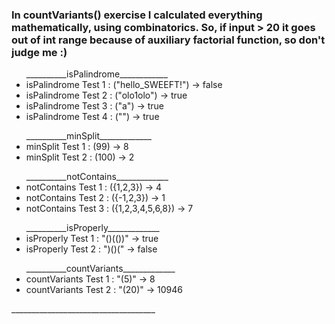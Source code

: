<h3>In countVariants() exercise I calculated everything mathematically, using combinatorics. So, if input > 20 it goes out of int range because of auxiliary factorial function, so don't judge me :)</h3>
<ul>__________isPalindrome____________
  <li>isPalindrome Test 1 : ("hello_SWEEFT!") -> false</li>
<li>isPalindrome Test 2 : ("olo1olo") -> true</li>
<li>isPalindrome Test 3 : ("a") -> true</li>
<li>isPalindrome Test 4 : ("") -> true</li>
</ul>
<ul>__________minSplit_____________
<li>minSplit Test 1 : (99) -> 8</li>
<li>minSplit Test 2 : (100) -> 2</li>
  </ul>
<ul>__________notContains_____________
<li>notContains Test 1 : ({1,2,3}) -> 4</li>
<li>notContains Test 2 : ({-1,2,3}) -> 1</li>
<li>notContains Test 3 : ({1,2,3,4,5,6,8}) -> 7</li></ul>
<ul>__________isProperly_____________
<li>isProperly Test 1 : "()(())" -> true</li>
<li>isProperly Test 2 : ")()(" -> false</li></ul>
<ul>__________countVariants_____________
<li>countVariants Test 1 : "(5)" -> 8</li>
<li>countVariants Test 2 : "(20)" -> 10946</li></ul>
  ____________________________________</ul>

